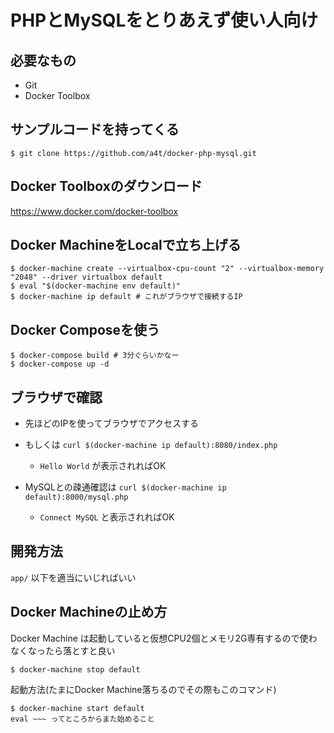 # PHPとMySQLをとりあえず使い人向け

## 必要なもの
- Git
- Docker Toolbox

## サンプルコードを持ってくる
`$ git clone https://github.com/a4t/docker-php-mysql.git`

## Docker Toolboxのダウンロード
https://www.docker.com/docker-toolbox

## Docker MachineをLocalで立ち上げる

```
$ docker-machine create --virtualbox-cpu-count "2" --virtualbox-memory "2048" --driver virtualbox default
$ eval "$(docker-machine env default)"
$ docker-machine ip default # これがブラウザで接続するIP
```

## Docker Composeを使う

```
$ docker-compose build # 3分ぐらいかなー
$ docker-compose up -d
```

## ブラウザで確認
- 先ほどのIPを使ってブラウザでアクセスする

- もしくは `curl $(docker-machine ip default):8080/index.php`
  - `Hello World` が表示されればOK

- MySQLとの疎通確認は `curl $(docker-machine ip default):8000/mysql.php`
  - `Connect MySQL` と表示されればOK

## 開発方法
`app/` 以下を適当にいじればいい

## Docker Machineの止め方
Docker Machine は起動していると仮想CPU2個とメモリ2G専有するので使わなくなったら落とすと良い
```
$ docker-machine stop default
```

起動方法(たまにDocker Machine落ちるのでその際もこのコマンド)
```
$ docker-machine start default
eval ~~~ ってところからまた始めること
```
